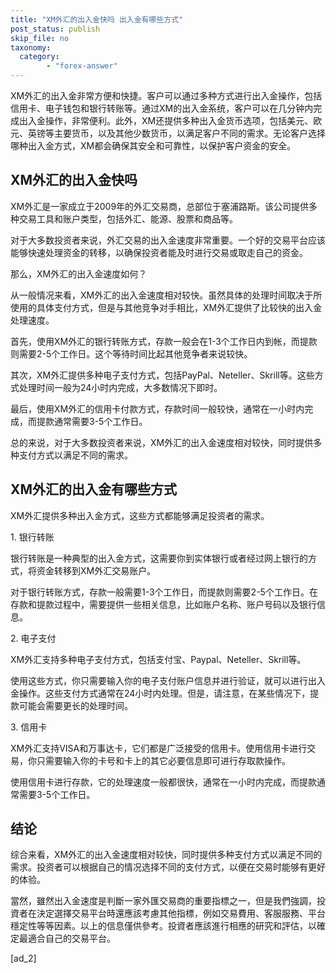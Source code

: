 ```yaml
---
title: "XM外汇的出入金快吗 出入金有哪些方式"
post_status: publish
skip_file: no
taxonomy:
  category:
        - "forex-answer"
---
```


XM外汇的出入金非常方便和快捷。客户可以通过多种方式进行出入金操作，包括信用卡、电子钱包和银行转账等。通过XM的出入金系统，客户可以在几分钟内完成出入金操作，非常便利。此外，XM还提供多种出入金货币选项，包括美元、欧元、英镑等主要货币，以及其他少数货币，以满足客户不同的需求。无论客户选择哪种出入金方式，XM都会确保其安全和可靠性，以保护客户资金的安全。

## XM外汇的出入金快吗

XM外汇是一家成立于2009年的外汇交易商，总部位于塞浦路斯。该公司提供多种交易工具和账户类型，包括外汇、能源、股票和商品等。

对于大多数投资者来说，外汇交易的出入金速度非常重要。一个好的交易平台应该能够快速处理资金的转移，以确保投资者能及时进行交易或取走自己的资金。

那么，XM外汇的出入金速度如何？

从一般情况来看，XM外汇的出入金速度相对较快。虽然具体的处理时间取决于所使用的具体支付方式，但是与其他竞争对手相比，XM外汇提供了比较快的出入金处理速度。

首先，使用XM外汇的银行转账方式，存款一般会在1-3个工作日内到帐，而提款则需要2-5个工作日。这个等待时间比起其他竞争者来说较快。

其次，XM外汇提供多种电子支付方式，包括PayPal、Neteller、Skrill等。这些方式处理时间一般为24小时内完成，大多数情况下即时。

最后，使用XM外汇的信用卡付款方式，存款时间一般较快，通常在一小时内完成，而提款通常需要3-5个工作日。

总的来说，对于大多数投资者来说，XM外汇的出入金速度相对较快，同时提供多种支付方式以满足不同的需求。

## XM外汇的出入金有哪些方式

XM外汇提供多种出入金方式，这些方式都能够满足投资者的需求。

1\. 银行转账

银行转账是一种典型的出入金方式，这需要你到实体银行或者经过网上银行的方式，将资金转移到XM外汇交易账户。

对于银行转账方式，存款一般需要1-3个工作日，而提款则需要2-5个工作日。在存款和提款过程中，需要提供一些相关信息，比如账户名称、账户号码以及银行信息。

2\. 电子支付

XM外汇支持多种电子支付方式，包括支付宝、Paypal、Neteller、Skrill等。

使用这些方式，你只需要输入你的电子支付账户信息并进行验证，就可以进行出入金操作。这些支付方式通常在24小时内处理。但是，请注意，在某些情况下，提款可能会需要更长的处理时间。

3\. 信用卡

XM外汇支持VISA和万事达卡，它们都是广泛接受的信用卡。使用信用卡进行交易，你只需要输入你的卡号和卡上的其它必要信息即可进行存取款操作。

使用信用卡进行存款，它的处理速度一般都很快，通常在一小时内完成，而提款通常需要3-5个工作日。

## 结论

综合来看，XM外汇的出入金速度相对较快，同时提供多种支付方式以满足不同的需求。投资者可以根据自己的情况选择不同的支付方式，以便在交易时能够有更好的体验。

當然，雖然出入金速度是判斷一家外匯交易商的重要指標之一，但是我們強調，投資者在決定選擇交易平台時還應該考慮其他指標，例如交易費用、客服服務、平台穩定性等等因素。以上的信息僅供參考。投資者應該進行相應的研究和評估，以確定最適合自己的交易平台。

\[ad\_2\]
